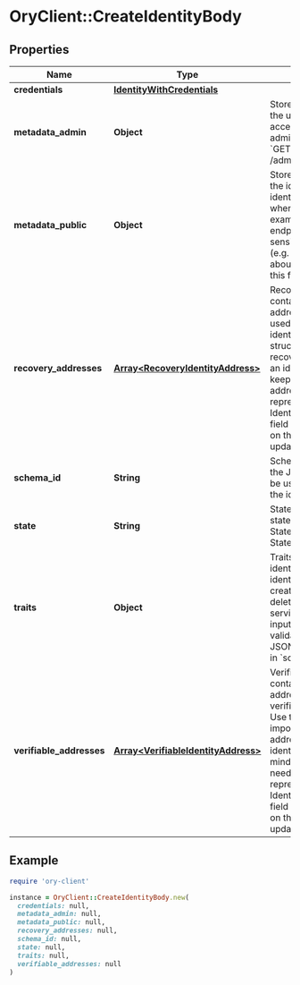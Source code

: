 # OryClient::CreateIdentityBody

## Properties

| Name | Type | Description | Notes |
| ---- | ---- | ----------- | ----- |
| **credentials** | [**IdentityWithCredentials**](IdentityWithCredentials.md) |  | [optional] |
| **metadata_admin** | **Object** | Store metadata about the user which is only accessible through admin APIs such as &#x60;GET /admin/identities/&lt;id&gt;&#x60;. | [optional] |
| **metadata_public** | **Object** | Store metadata about the identity which the identity itself can see when calling for example the session endpoint. Do not store sensitive information (e.g. credit score) about the identity in this field. | [optional] |
| **recovery_addresses** | [**Array&lt;RecoveryIdentityAddress&gt;**](RecoveryIdentityAddress.md) | RecoveryAddresses contains all the addresses that can be used to recover an identity.  Use this structure to import recovery addresses for an identity. Please keep in mind that the address needs to be represented in the Identity Schema or this field will be overwritten on the next identity update. | [optional] |
| **schema_id** | **String** | SchemaID is the ID of the JSON Schema to be used for validating the identity&#39;s traits. |  |
| **state** | **String** | State is the identity&#39;s state. active StateActive inactive StateInactive | [optional] |
| **traits** | **Object** | Traits represent an identity&#39;s traits. The identity is able to create, modify, and delete traits in a self-service manner. The input will always be validated against the JSON Schema defined in &#x60;schema_url&#x60;. |  |
| **verifiable_addresses** | [**Array&lt;VerifiableIdentityAddress&gt;**](VerifiableIdentityAddress.md) | VerifiableAddresses contains all the addresses that can be verified by the user.  Use this structure to import verified addresses for an identity. Please keep in mind that the address needs to be represented in the Identity Schema or this field will be overwritten on the next identity update. | [optional] |

## Example

```ruby
require 'ory-client'

instance = OryClient::CreateIdentityBody.new(
  credentials: null,
  metadata_admin: null,
  metadata_public: null,
  recovery_addresses: null,
  schema_id: null,
  state: null,
  traits: null,
  verifiable_addresses: null
)
```

